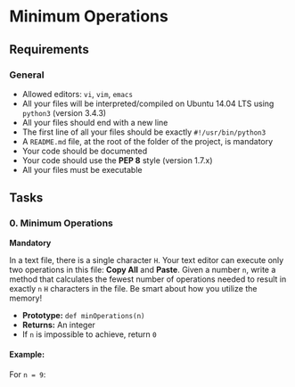 # Minimum Operations

## Requirements

### General
- Allowed editors: `vi`, `vim`, `emacs`
- All your files will be interpreted/compiled on Ubuntu 14.04 LTS using `python3` (version 3.4.3)
- All your files should end with a new line
- The first line of all your files should be exactly `#!/usr/bin/python3`
- A `README.md` file, at the root of the folder of the project, is mandatory
- Your code should be documented
- Your code should use the **PEP 8** style (version 1.7.x)
- All your files must be executable

## Tasks

### 0. Minimum Operations

**Mandatory**

In a text file, there is a single character `H`. Your text editor can execute only two operations in this file: **Copy All** and **Paste**. Given a number `n`, write a method that calculates the fewest number of operations needed to result in exactly `n` `H` characters in the file. Be smart about how you utilize the memory!

- **Prototype:** `def minOperations(n)`
- **Returns:** An integer
- If `n` is impossible to achieve, return `0`

#### Example:

For `n = 9`:
